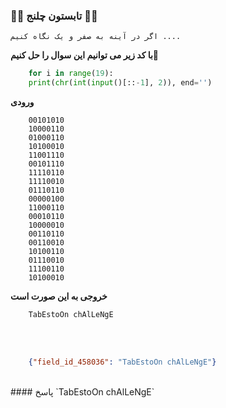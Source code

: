 ### 🍉🍉 تابستون چلنج 🍉🍉


`اگر در آینه به صفر و یک نگاه کنیم ....`

**با کد زیر می توانیم این سوال را حل کنیم🐍**


```python
    for i in range(19):
    print(chr(int(input()[::-1], 2)), end='')
```
**ورودی**
```
    00101010
    10000110
    01000110
    10100010
    11001110
    00101110
    11110110
    11110010
    01110110
    00000100
    11000110
    00010110
    10000010
    00110110
    00110010
    10100110
    01110010
    11100110
    10100010
```

**خروجی به این صورت است**
```
    TabEstoOn chAlLeNgE

```
<br><br>
```json
    {"field_id_458036": "TabEstoOn chAlLeNgE"}
```
<br>
#### پاسخ `TabEstoOn chAlLeNgE`